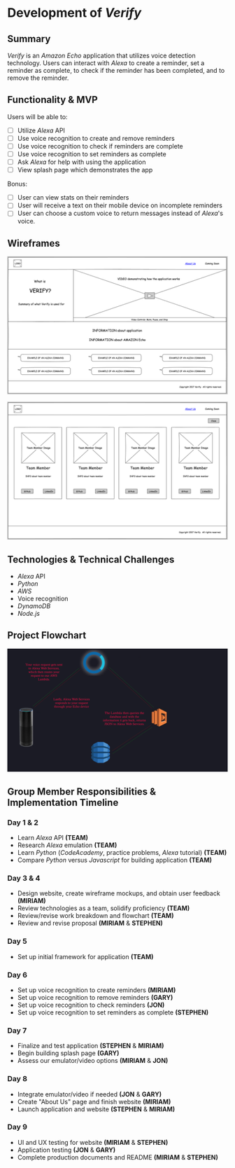 
# Development of *Verify*

## Summary

*Verify* is an *Amazon Echo* application that utilizes voice detection technology.
Users can interact with *Alexa* to create a reminder, set a reminder as complete, to check if
the reminder has been completed, and to remove the reminder.   

## Functionality & MVP

Users will be able to:
- [ ] Utilize *Alexa* API
- [ ] Use voice recognition to create and remove reminders
- [ ] Use voice recognition to check if reminders are complete
- [ ] Use voice recognition to set reminders as complete
- [ ] Ask *Alexa* for help with using the application
- [ ] View splash page which demonstrates the app

Bonus:
- [ ] User can view stats on their reminders
- [ ] User will receive a text on their mobile device on incomplete reminders
- [ ] User can choose a custom voice to return messages instead of *Alexa*'s voice.

## Wireframes
![home_page](./home_page.png)

![about_us](./about_us.png)

## Technologies & Technical Challenges

* *Alexa* API
* *Python*
* *AWS*
* Voice recognition
* *DynamoDB*
* *Node.js*

## Project Flowchart

![Flow_chart](./Flow_chart.png)

## Group Member Responsibilities & Implementation Timeline

### Day 1 & 2
* Learn *Alexa* API **(TEAM)**
* Research *Alexa* emulation **(TEAM)**
* Learn *Python* (*CodeAcademy*, practice problems, *Alexa* tutorial) **(TEAM)**
* Compare *Python* versus *Javascript* for building application **(TEAM)**

### Day 3 & 4
* Design website, create wireframe mockups, and obtain user feedback **(MIRIAM)**
* Review technologies as a team, solidify proficiency **(TEAM)**
* Review/revise work breakdown and flowchart **(TEAM)**
* Review and revise proposal **(MIRIAM** & **STEPHEN)**

### Day 5
* Set up initial framework for application **(TEAM)**

### Day 6
* Set up voice recognition to create reminders **(MIRIAM)**
* Set up voice recognition to remove reminders **(GARY)**
* Set up voice recognition to check reminders **(JON)**
* Set up voice recognition to set reminders as complete **(STEPHEN)**

### Day 7
* Finalize and test application **(STEPHEN** & **MIRIAM)**
* Begin building splash page **(GARY)**
* Assess our emulator/video options **(MIRIAM** & **JON)**

### Day 8
* Integrate emulator/video if needed **(JON** & **GARY)**
* Create "About Us" page and finish website **(MIRIAM)**
* Launch application and website **(STEPHEN** & **MIRIAM)**

### Day 9
* UI and UX testing for website **(MIRIAM** & **STEPHEN)**
* Application testing **(JON** & **GARY)**
* Complete production documents and README **(MIRIAM** & **STEPHEN)**
